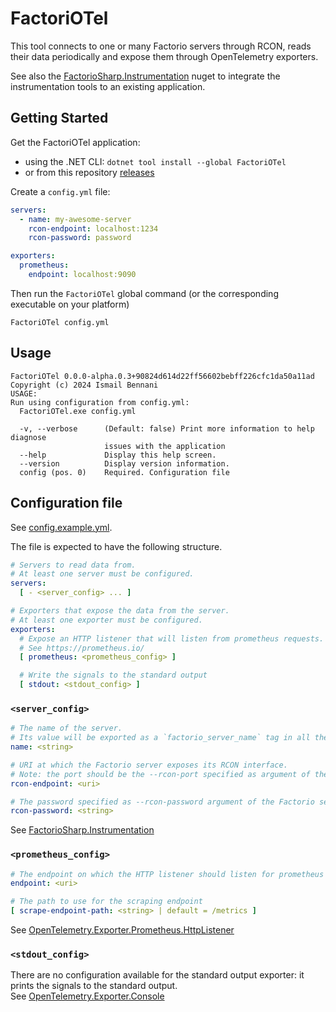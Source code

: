 # FactoriOTel

This tool connects to one or many Factorio servers through RCON, reads their data periodically and expose them through OpenTelemetry exporters.

See also the [FactorioSharp.Instrumentation](https://github.com/FactorioSharp/FactorioSharp.Instrumentation) nuget to integrate the instrumentation tools to an existing application.

## Getting Started

Get the FactoriOTel application:
- using the .NET CLI: `dotnet tool install --global FactoriOTel`
- or from this repository [releases](https://github.com/FactorioSharp/FactoriOTel/releases)

Create a `config.yml` file:
```yml
servers:
  - name: my-awesome-server
    rcon-endpoint: localhost:1234
    rcon-password: password

exporters:
  prometheus:
    endpoint: localhost:9090
```

Then run the `FactoriOTel` global command (or the corresponding executable on your platform)   

```
FactoriOTel config.yml
```

## Usage

```
FactoriOTel 0.0.0-alpha.0.3+90824d614d22ff56602bebff226cfc1da50a11ad
Copyright (c) 2024 Ismail Bennani
USAGE:
Run using configuration from config.yml:
  FactoriOTel.exe config.yml

  -v, --verbose      (Default: false) Print more information to help diagnose
                     issues with the application
  --help             Display this help screen.
  --version          Display version information.
  config (pos. 0)    Required. Configuration file
```

## Configuration file

See [config.example.yml](https://github.com/FactorioSharp/FactoriOTel/blob/main/config.example.yml).

The file is expected to have the following structure.

```yml
# Servers to read data from.
# At least one server must be configured.
servers:
  [ - <server_config> ... ]

# Exporters that expose the data from the server.
# At least one exporter must be configured.
exporters:
  # Expose an HTTP listener that will listen from prometheus requests.
  # See https://prometheus.io/
  [ prometheus: <prometheus_config> ]

  # Write the signals to the standard output 
  [ stdout: <stdout_config> ]
```

### `<server_config>`

```yml
# The name of the server. 
# Its value will be exported as a `factorio_server_name` tag in all the measurements from the server
name: <string> 

# URI at which the Factorio server exposes its RCON interface.
# Note: the port should be the --rcon-port specified as argument of the Factorio server command
rcon-endpoint: <uri>

# The password specified as --rcon-password argument of the Factorio server command
rcon-password: <string>
```

See [FactorioSharp.Instrumentation](https://github.com/FactorioSharp/FactorioSharp.Instrumentation)

### `<prometheus_config>`

```yml
# The endpoint on which the HTTP listener should listen for prometheus requests
endpoint: <uri>

# The path to use for the scraping endpoint
[ scrape-endpoint-path: <string> | default = /metrics ]
```

See [OpenTelemetry.Exporter.Prometheus.HttpListener](https://github.com/open-telemetry/opentelemetry-dotnet/blob/main/src/OpenTelemetry.Exporter.Prometheus.HttpListener/README.md)

### `<stdout_config>`

There are no configuration available for the standard output exporter: it prints the signals to the standard output. \
See [OpenTelemetry.Exporter.Console](https://github.com/open-telemetry/opentelemetry-dotnet/blob/main/src/OpenTelemetry.Exporter.Console/README.md)